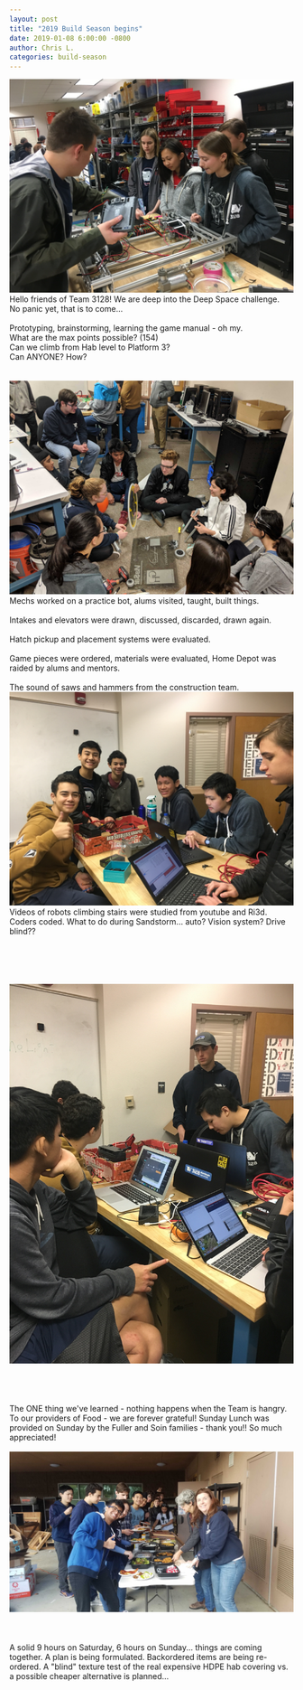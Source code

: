 ```yaml
---
layout: post
title: "2019 Build Season begins"
date: 2019-01-08 6:00:00 -0800
author: Chris L.
categories: build-season
---
```


<img src="/assets/Deep Space/Day_2a.JPG" class="rightimage">
Hello friends of Team 3128!  We are deep into the Deep Space challenge.  
<br>
No panic yet, that is to come...
<br>
<br>
Prototyping, brainstorming, learning the game manual - oh my.
<br>
What are the max points possible? (154)  
<br>
Can we climb from Hab level to Platform 3? 
<br>
Can ANYONE?  How?
<br>
<br>
<br>
<img src="/assets/Deep Space/Day_2c.jpg" class="leftimage">
Mechs worked on a practice bot, alums visited, taught, built things. 
<br>
<br>
Intakes and elevators were drawn, discussed, discarded, drawn again. 
<br>
<br>
Hatch pickup and placement systems were evaluated. 
<br>
<br>
Game pieces were ordered, materials were evaluated, Home Depot was raided by alums and mentors.  
<br>
<br>
The sound of saws and hammers from the construction team. 
<img src="/assets/Deep Space/Day_2.JPG" class="rightimage">
Videos of robots climbing stairs were studied from youtube and Ri3d.
<br>
Coders coded.  What to do during Sandstorm... auto? Vision system?  Drive blind??
<br>
<br>
<br>
<br>
<br>
<br>
<img src="/assets/Deep Space/Day_2b.JPG" class="rightimage">
<br>
<br>
<br>
<br>
<br>
The ONE thing we've learned - nothing happens when the Team is hangry.  To our providers of Food - we are forever grateful!
Sunday Lunch was provided on Sunday by the Fuller and Soin families - thank you!! So much appreciated!
<br>
<br>
<img src="/assets/Deep Space/Day_2d.jpg" class="leftimage">
<br>
<br>
<br>
<br>
A solid 9 hours on Saturday, 6 hours on Sunday... things are coming together. 
A plan is being formulated.  Backordered items are being re-ordered.  
A "blind" texture test of the real expensive HDPE hab covering vs. a possible cheaper alternative is planned...
